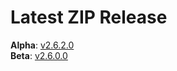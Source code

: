 # Latest ZIP Release
**Alpha**: [v2.6.2.0](https://github.com/phw198/OutlookGoogleCalendarSync/releases/latest)  
**Beta**: [v2.6.0.0](https://github.com/phw198/OutlookGoogleCalendarSync/releases/tag/v2.6.0-beta)
